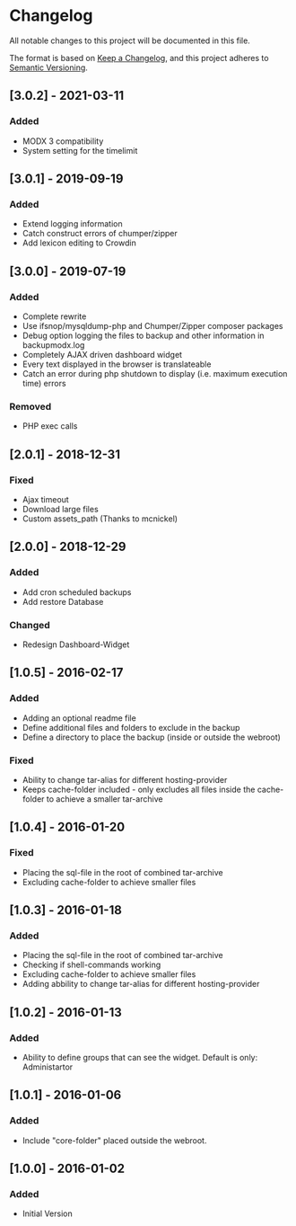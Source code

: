 # Changelog

All notable changes to this project will be documented in this file.

The format is based on [Keep a Changelog](https://keepachangelog.com/en/1.0.0/),
and this project adheres to [Semantic Versioning](https://semver.org/spec/v2.0.0.html).

## [3.0.2] - 2021-03-11

### Added

- MODX 3 compatibility
- System setting for the timelimit

## [3.0.1] - 2019-09-19

### Added

- Extend logging information
- Catch construct errors of chumper/zipper
- Add lexicon editing to Crowdin

## [3.0.0] - 2019-07-19

### Added

- Complete rewrite
- Use ifsnop/mysqldump-php and Chumper/Zipper composer packages
- Debug option logging the files to backup and other information in backupmodx.log
- Completely AJAX driven dashboard widget
- Every text displayed in the browser is translateable
- Catch an error during php shutdown to display (i.e. maximum execution time) errors

### Removed

- PHP exec calls

## [2.0.1] - 2018-12-31

### Fixed

- Ajax timeout
- Download large files
- Custom assets_path (Thanks to mcnickel)

## [2.0.0] - 2018-12-29

### Added

- Add cron scheduled backups
- Add restore Database

### Changed

- Redesign Dashboard-Widget

## [1.0.5] - 2016-02-17

### Added

- Adding an optional readme file
- Define additional files and folders to exclude in the backup
- Define a directory to place the backup (inside or outside the webroot)

### Fixed

- Ability to change tar-alias for different hosting-provider
- Keeps cache-folder included - only excludes all files inside the cache-folder to achieve a smaller tar-archive

## [1.0.4] - 2016-01-20

### Fixed

- Placing the sql-file in the root of combined tar-archive
- Excluding cache-folder to achieve smaller files

## [1.0.3] - 2016-01-18

### Added

- Placing the sql-file in the root of combined tar-archive
- Checking if shell-commands working
- Excluding cache-folder to achieve smaller files
- Adding abbility to change tar-alias for different hosting-provider

## [1.0.2] - 2016-01-13

### Added

- Ability to define groups that can see the widget. Default is only: Administartor

## [1.0.1] - 2016-01-06

### Added

- Include "core-folder" placed outside the webroot.

## [1.0.0] - 2016-01-02

### Added

- Initial Version
